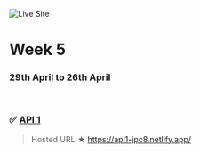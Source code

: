 ![Live Site](https://img.shields.io/badge/Site-Ongoing-orange) <!--![stats](https://img.shields.io/badge/Completed%20On-April-blue) -->

# Week 5

### 29th April to 26th April

<br>

### ✅ [API 1](api-1)

> Hosted URL ★ https://api1-jpc8.netlify.app/
> <br>
